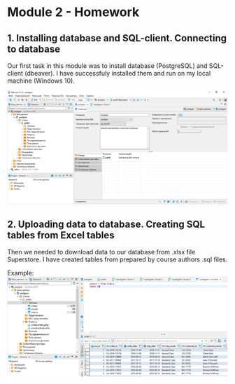 # Module 2 - Homework

## 1. Installing database and SQL-client. Connecting to database

Our first task in this module was to install database (PostgreSQL) and SQL-client (dbeaver). I have sucсessfuly installed them and run on my local machine (Windows 10).

![postgres_dbeaver](https://github.com/eskapandr/DataLearn/blob/4952a7488f9ceabf7b8b26c67579de8b48224095/DE-101/Module02/dbeaver_postgres.png)

## 2. Uploading data to database. Creating SQL tables from Excel tables

Then we needed to download data to our database from .xlsx file Superstore. I have created tables from prepared by course authors .sql files. 

Example:
![sql_tables](https://github.com/eskapandr/DataLearn/blob/4e254d77da12715d7779395339a36187d5bbc754/DE-101/Module02/sql_tables.png)